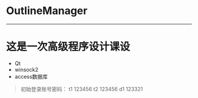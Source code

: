 # OutlineManager
----
# 这是一次高级程序设计课设
+ Qt
+ winsock2
+ access数据库

> 初始登录账号密码：
t1 123456
t2 123456
d1 123321

